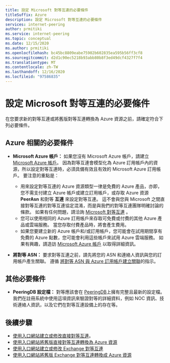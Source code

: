 ```yaml
---
title: 設定 Microsoft 對等互連的必要條件
titleSuffix: Azure
description: 設定 Microsoft 對等互連的必要條件
services: internet-peering
author: prmitiki
ms.service: internet-peering
ms.topic: conceptual
ms.date: 12/15/2020
ms.author: prmitiki
ms.openlocfilehash: bc45bc8809eabe75902b602835ea595b56ff3cf8
ms.sourcegitcommit: d2d1c90ec5218b93abb80b8f3ed49dcf4327f7f4
ms.translationtype: MT
ms.contentlocale: zh-TW
ms.lasthandoff: 12/16/2020
ms.locfileid: "97586835"
---
```

# <a name="prerequisites-to-set-up-peering-with-microsoft"></a>設定 Microsoft 對等互連的必要條件

在您要求新的對等互連或將舊版對等互連轉換為 Azure 資源之前，請確定符合下列必要條件。

## <a name="azure-related-prerequisites"></a>Azure 相關的必要條件
* **Microsoft Azure 帳戶：** 如果您沒有 Microsoft Azure 帳戶，請建立 [Microsoft Azure 帳戶](https://azure.microsoft.com/free)。 因為對等互連會模型化為 Azure 訂用帳戶內的資源，所以設定對等互連時，必須具備有效且有效的 Microsoft Azure 訂用帳戶。 要注意的重點是：
    * 用來設定對等互連的 Azure 資源類型一律是免費的 Azure 產品，亦即，您不需支付建立 Azure 帳戶或建立訂用帳戶，或存取 Azure 資源 **PeerAsn** 和對等 **互連** 來設定對等互連。 這不會與您與 Microsoft 之間直接對等互連的對等互連協定混淆，而是與我們的對等互連團隊明確討論的條款。 如果有任何問題，請洽詢 [Microsoft 對等互連](mailto:peering@microsoft.com) 。
    * 您可以使用相同的 Azure 訂用帳戶來存取可免費或付費的其他 Azure 產品或雲端服務。 當您存取付費產品時，將會產生費用。
    * 如果您要建立新的 Azure 帳戶和/或訂用帳戶，您可能會在試用期間享有免費的 Azure 點數，您可能會利用這些帳戶來試用 Azure 雲端服務。 如果有興趣，請造訪 [Microsoft Azure 帳戶](https://azure.microsoft.com/free) 以取得詳細資訊。

* **將對等 ASN：** 要求對等互連之前，請先將您的 ASN 和連絡人資訊與您的訂用帳戶產生關聯。 遵循 [將對等 ASN 與 Azure 訂用帳戶建立關聯](howto-subscription-association-powershell.md)的指示。

## <a name="other-prerequisites"></a>其他必要條件
* **PeeringDB 設定檔：** 對等應該會在 [PeeringDB](https://www.peeringdb.com)上擁有完整且最新的設定檔。 我們在註冊系統中使用這項資訊來驗證對等的詳細資料，例如 NOC 資訊、技術連絡人資訊，以及它們在對等互連設備上的存在等。

## <a name="next-steps"></a>後續步驟

* [使用入口網站建立或修改直接對等互連](howto-direct-portal.md)。
* [使用入口網站將舊版直接對等互連轉換為 Azure 資源](howto-legacy-direct-portal.md)
* [使用入口網站建立或修改 Exchange 對等互連](howto-exchange-portal.md)
* [使用入口網站將舊版 Exchange 對等互連轉換成 Azure 資源](howto-legacy-exchange-portal.md)